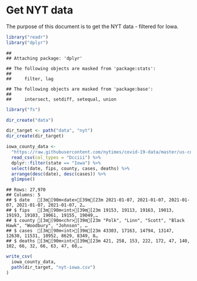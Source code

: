Get NYT data
================

The purpose of this document is to get the NYT data - filtered for Iowa.

``` r
library("readr")
library("dplyr")
```

    ## 
    ## Attaching package: 'dplyr'

    ## The following objects are masked from 'package:stats':
    ## 
    ##     filter, lag

    ## The following objects are masked from 'package:base':
    ## 
    ##     intersect, setdiff, setequal, union

``` r
library("fs")
```

``` r
dir_create("data")

dir_target <- path("data", "nyt")
dir_create(dir_target)
```

``` r
iowa_county_data <- 
  "https://raw.githubusercontent.com/nytimes/covid-19-data/master/us-counties.csv" %>%
  read_csv(col_types = "Dcciii") %>%
  dplyr::filter(state == "Iowa") %>%
  select(date, fips, county, cases, deaths) %>%
  arrange(desc(date), desc(cases)) %>%
  glimpse()
```

    ## Rows: 27,970
    ## Columns: 5
    ## $ date   [3m[90m<date>[39m[23m 2021-01-07, 2021-01-07, 2021-01-07, 2021-01-07, 2021-01-07, 2…
    ## $ fips   [3m[90m<int>[39m[23m 19153, 19113, 19163, 19013, 19193, 19103, 19061, 19155, 19049,…
    ## $ county [3m[90m<chr>[39m[23m "Polk", "Linn", "Scott", "Black Hawk", "Woodbury", "Johnson", …
    ## $ cases  [3m[90m<int>[39m[23m 43303, 17163, 14794, 13147, 12630, 11531, 10952, 8629, 8349, 8…
    ## $ deaths [3m[90m<int>[39m[23m 421, 258, 153, 222, 172, 47, 140, 102, 66, 32, 66, 63, 47, 60,…

``` r
write_csv(
  iowa_county_data,
  path(dir_target, "nyt-iowa.csv")
)
```
